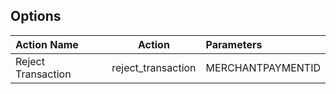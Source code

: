 ## Options

Action Name | Action | Parameters
:----------- |:-------------:| :-----------
Reject Transaction  |reject_transaction | MERCHANTPAYMENTID


